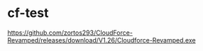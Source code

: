 # cf-test
https://github.com/zortos293/CloudForce-Revamped/releases/download/V1.26/Cloudforce-Revamped.exe
